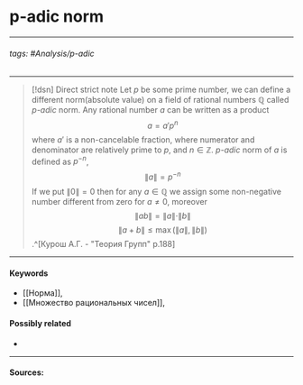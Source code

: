 # p-adic norm
***
###### tags: #Analysis/p-adic 
***
>[!dsn] Direct strict note
>Let $p$ be some prime number, we can define a different norm(absolute value) on a field of rational numbers $\mathbb{Q}$ called $p$*-adic* norm.
>Any rational number $a$ can be written as a product
>$$a=a'p^{n}$$
>where $a'$ is a non-cancelable fraction, where numerator and denominator are relatively prime to $p$, and $n\in\mathbb{Z}$. $p$*-adic* norm of $a$ is defined as $p^{-n}$,
>$$\|a\|=p^{-n}$$
>If we put $\|0\|=0$ then for any $a\in\mathbb{Q}$ we assign some non-negative number different from zero for $a\ne0$, moreover
>$$\|ab\|=\|a\|\cdot\|b\|$$ 
>$$\|a+b\|\le\max(\|a\|,\|b\|)$$.^[Курош А.Г. - "Теория Групп" p.188]
***
#### Keywords
- [[Норма]],
- [[Множество рациональных чисел]],
#### Possibly related
- 
***
#### Sources: